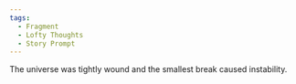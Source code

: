 ```yaml
---
tags:
  - Fragment
  - Lofty Thoughts
  - Story Prompt
---
```

The universe was tightly wound and the smallest break caused instability.
